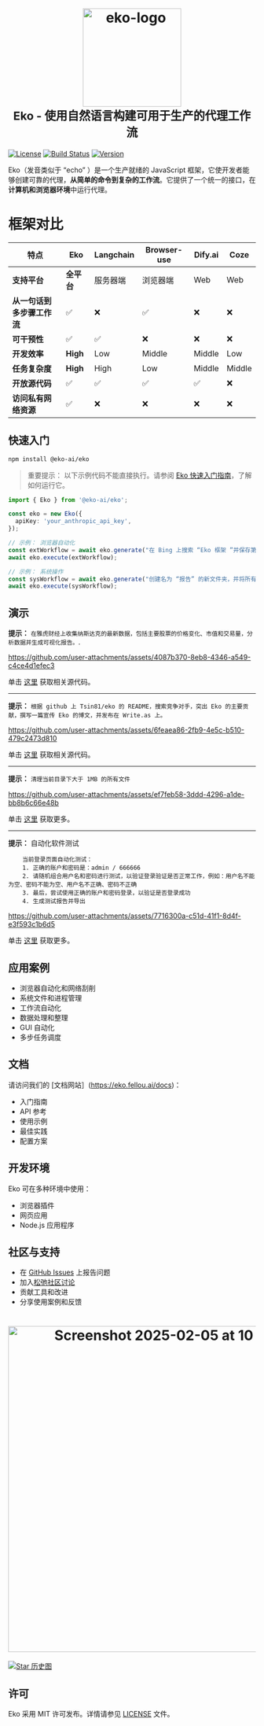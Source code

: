 <h1 align="center">
  <a href="https://github.com/Tsin81/eko" target="_blank">
    <img src="https://github.com/user-attachments/assets/55dbdd6c-2b08-4e5f-a841-8fea7c2a0b92" alt="eko-logo" width="200" height="200">
  </a>
  <br>
  <small>Eko - 使用自然语言构建可用于生产的代理工作流</small>
</h1>

[![License](https://img.shields.io/badge/license-MIT-blue.svg)](LICENSE) [![Build Status](https://img.shields.io/badge/build-passing-brightgreen.svg)](https://example.com/build-status) [![Version](https://img.shields.io/github/package-json/v/FellouAI/eko?color=yellow)](https://eko.fellou.ai/docs/release/versions/)

Eko（发音类似于 “echo” ）是一个生产就绪的 JavaScript 框架，它使开发者能够创建可靠的代理，**从简单的命令到复杂的工作流**。它提供了一个统一的接口，在**计算机和浏览器环境**中运行代理。

# 框架对比


| 特点                       | Eko        | Langchain | Browser-use | Dify.ai | Coze   |
| -------------------------- | ---------- | --------- | ----------- | ------- | ------ |
| **支持平台**               | **全平台** | 服务器端  | 浏览器端    | Web     | Web    |
| **从一句话到多步骤工作流** | ✅         | ❌        | ✅          | ❌      | ❌     |
| **可干预性**               | ✅         | ✅        | ❌          | ❌      | ❌     |
| **开发效率**               | **High**   | Low       | Middle      | Middle  | Low    |
| **任务复杂度**             | **High**   | High      | Low         | Middle  | Middle |
| **开放源代码**             | ✅         | ✅        | ✅          | ✅      | ❌     |
| **访问私有网络资源**       | ✅         | ❌        | ❌          | ❌      | ❌     |

## 快速入门

```bash
npm install @eko-ai/eko
```

> 重要提示： 以下示例代码不能直接执行。请参阅 [Eko 快速入门指南](https://eko.fellou.ai/docs/getting-started/quickstart/)，了解如何运行它。

```typescript
import { Eko } from '@eko-ai/eko';

const eko = new Eko({
  apiKey: 'your_anthropic_api_key',
});

// 示例： 浏览器自动化
const extWorkflow = await eko.generate("在 Bing 上搜索 “Eko 框架 ”并保存第一个结果");
await eko.execute(extWorkflow);

// 示例： 系统操作
const sysWorkflow = await eko.generate("创建名为 “报告” 的新文件夹，并将所有 PDF 文件移至此处");
await eko.execute(sysWorkflow);

```

## 演示

**提示：** `在雅虎财经上收集纳斯达克的最新数据，包括主要股票的价格变化、市值和交易量，分析数据并生成可视化报告。`.

https://github.com/user-attachments/assets/4087b370-8eb8-4346-a549-c4ce4d1efec3

单击 [这里](https://github.com/FellouAI/eko-demos/tree/main/browser-extension-stock) 获取相关源代码。

---

**提示：** `根据 github 上 Tsin81/eko 的 README，搜索竞争对手，突出 Eko 的主要贡献，撰写一篇宣传 Eko 的博文，并发布在 Write.as 上。`

https://github.com/user-attachments/assets/6feaea86-2fb9-4e5c-b510-479c2473d810

单击 [这里](https://github.com/FellouAI/eko-demos/tree/main/browser-extension-blog) 获取相关源代码。

---

**提示：** `清理当前目录下大于 1MB 的所有文件`

https://github.com/user-attachments/assets/ef7feb58-3ddd-4296-a1de-bb8b6c66e48b

单击 [这里](https://eko.fellou.ai/docs/computeruse/computer-node/#example-file-cleanup-workflow) 获取更多。

---

**提示：** 自动化软件测试

```
    当前登录页面自动化测试：
    1. 正确的账户和密码是：admin / 666666
    2. 请随机组合用户名和密码进行测试，以验证登录验证是否正常工作，例如：用户名不能为空、密码不能为空、用户名不正确、密码不正确
    3. 最后，尝试使用正确的账户和密码登录，以验证是否登录成功
    4. 生成测试报告并导出
```

https://github.com/user-attachments/assets/7716300a-c51d-41f1-8d4f-e3f593c1b6d5

单击 [这里](https://eko.fellou.ai/docs/browseruse/browser-web#example-login-automation-testing) 获取更多。

## 应用案例

- 浏览器自动化和网络刮削
- 系统文件和进程管理
- 工作流自动化
- 数据处理和整理
- GUI 自动化
- 多步任务调度

## 文档

请访问我们的 [文档网站］(https://eko.fellou.ai/docs)：

- 入门指南
- API 参考
- 使用示例
- 最佳实践
- 配置方案

## 开发环境

Eko 可在多种环境中使用：

- 浏览器插件
- 网页应用
- Node.js 应用程序

## 社区与支持

- 在 [GitHub Issues](https://github.com/FellouAI/eko/issues) 上报告问题
- 加入[松弛社区讨论](https://join.slack.com/t/eko-ai/shared_invite/zt-2xhvkudv9-nHvD1g8Smp227sM51x_Meg)
- 贡献工具和改进
- 分享使用案例和反馈

<h1 align="center">
  <a href="https://github.com/FellouAI/eko" target="_blank">
    <img width="663" alt="Screenshot 2025-02-05 at 10 49 58" src="https://github.com/user-attachments/assets/02df5b97-41c0-423f-84d8-2fee2364c36b" />
  </a>
</h1>

[![Star 历史图](https://api.star-history.com/svg?repos=FellouAI/eko&type=Date)](https://star-history.com/#FellouAI/eko&Date)

## 许可

Eko 采用 MIT 许可发布。详情请参见 [LICENSE](LICENSE) 文件。
